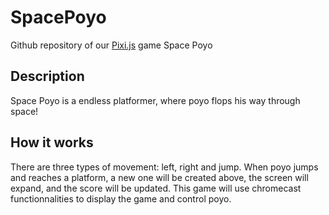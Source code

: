 # SpacePoyo
Github repository of our [Pixi.js](https://pixijs.com/) game Space Poyo

## Description
Space Poyo is a endless platformer, where poyo flops his way through space!

## How it works
There are three types of movement: left, right and jump.
When poyo jumps and reaches a platform, a new one will be created above, the screen will expand, and the score will be updated.
This game will use chromecast functionnalities to display the game and control poyo.
